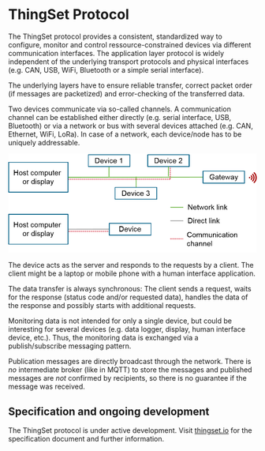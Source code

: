 # ThingSet Protocol

The ThingSet protocol provides a consistent, standardized way to configure, monitor and control ressource-constrained devices via different communication interfaces. The application layer protocol is widely independent of the underlying transport protocols and physical interfaces (e.g. CAN, USB, WiFi, Bluetooth or a simple serial interface).

The underlying layers have to ensure reliable transfer, correct packet order (if messages are packetized) and error-checking of the transferred data.

Two devices communicate via so-called channels. A communication channel can be established either directly (e.g. serial interface, USB, Bluetooth) or via a network or bus with several devices attached (e.g. CAN, Ethernet, WiFi, LoRa). In case of a network, each device/node has to be uniquely addressable.

![Communication Channels](./images/communication_channels.png)

The device acts as the server and responds to the requests by a client. The client might be a laptop or mobile phone with a human interface application.

The data transfer is always synchronous: The client sends a request, waits for the response (status code and/or requested data), handles the data of the response and possibly starts with additional requests.

Monitoring data is not intended for only a single device, but could be interesting for several devices (e.g. data logger, display, human interface device, etc.). Thus, the monitoring data is exchanged via a publish/subscribe messaging pattern.

Publication messages are directly broadcast through the network. There is *no* intermediate broker (like in MQTT) to store the messages and published messages are *not* confirmed by recipients, so there is no guarantee if the message was received.

## Specification and ongoing development

The ThingSet protocol is under active development. Visit [thingset.io](https://thingset.io/) for the specification document and further information.
